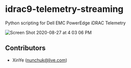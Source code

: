 # idrac9-telemetry-streaming
Python scripting for Dell EMC PowerEdge iDRAC Telemetry

![Screen Shot 2020-08-27 at 4 03 06 PM](https://user-images.githubusercontent.com/16042528/91416080-7899ec00-e881-11ea-95ec-5c1711cc5b4f.png)

Contributors
-------------------
* XinYe (nunchuk@live.com)
